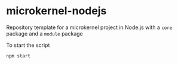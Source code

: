 # microkernel-nodejs
Repository template for a microkernel project in Node.js with a ```core``` package and a ```module``` package

To start the script

```npm start```
